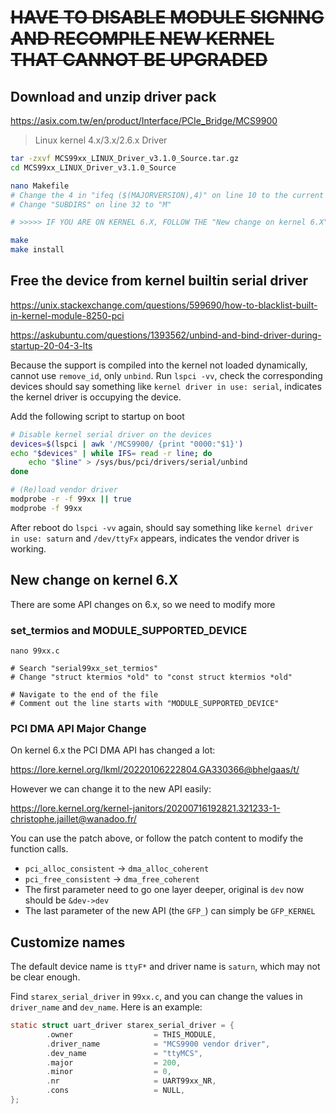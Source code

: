 # ~~HAVE TO DISABLE MODULE SIGNING AND RECOMPILE NEW KERNEL THAT CANNOT BE UPGRADED~~

## Download and unzip driver pack

https://asix.com.tw/en/product/Interface/PCIe_Bridge/MCS9900

> Linux kernel 4.x/3.x/2.6.x Driver

```bash
tar -zxvf MCS99xx_LINUX_Driver_v3.1.0_Source.tar.gz
cd MCS99xx_LINUX_Driver_v3.1.0_Source

nano Makefile
# Change the 4 in "ifeq ($(MAJORVERSION),4)" on line 10 to the current kernel major version you have, e.g., "5" or "6"
# Change "SUBDIRS" on line 32 to "M"

# >>>>> IF YOU ARE ON KERNEL 6.X, FOLLOW THE "New change on kernel 6.X" SECTION BELOW NOW!!!! <<<<<

make
make install
```

## Free the device from kernel builtin serial driver

https://unix.stackexchange.com/questions/599690/how-to-blacklist-built-in-kernel-module-8250-pci

https://askubuntu.com/questions/1393562/unbind-and-bind-driver-during-startup-20-04-3-lts

Because the support is compiled into the kernel not loaded dynamically, cannot use `remove_id`, only `unbind`. Run `lspci -vv`, check the corresponding devices should say something like `kernel driver in use: serial`, indicates the kernel driver is occupying the device.

Add the following script to startup on boot

```bash
# Disable kernel serial driver on the devices
devices=$(lspci | awk '/MCS9900/ {print "0000:"$1}')
echo "$devices" | while IFS= read -r line; do
    echo "$line" > /sys/bus/pci/drivers/serial/unbind
done

# (Re)load vendor driver
modprobe -r -f 99xx || true
modprobe -f 99xx
```

After reboot do `lspci -vv` again, should say something like `kernel driver in use: saturn` and `/dev/ttyFx` appears, indicates the vendor driver is working.

## New change on kernel 6.X

There are some API changes on 6.x, so we need to modify more

### set_termios and MODULE_SUPPORTED_DEVICE
```
nano 99xx.c

# Search "serial99xx_set_termios"
# Change "struct ktermios *old" to "const struct ktermios *old"

# Navigate to the end of the file
# Comment out the line starts with "MODULE_SUPPORTED_DEVICE"
```

### PCI DMA API Major Change

On kernel 6.x the PCI DMA API has changed a lot:

https://lore.kernel.org/lkml/20220106222804.GA330366@bhelgaas/t/

However we can change it to the new API easily:

https://lore.kernel.org/kernel-janitors/20200716192821.321233-1-christophe.jaillet@wanadoo.fr/

You can use the patch above, or follow the patch content to modify the function calls. 

- `pci_alloc_consistent` -> `dma_alloc_coherent`
- `pci_free_consistent` -> `dma_free_coherent`
- The first parameter need to go one layer deeper, original is `dev` now should be `&dev->dev`
- The last parameter of the new API (the `GFP_`) can simply be `GFP_KERNEL`

## Customize names

The default device name is `ttyF*` and driver name is `saturn`, which may not be clear enough.

Find `starex_serial_driver` in `99xx.c`, and you can change the values in `driver_name` and `dev_name`. Here is an example:

```c
static struct uart_driver starex_serial_driver = {
        .owner                  = THIS_MODULE,
        .driver_name            = "MCS9900 vendor driver",
        .dev_name               = "ttyMCS",
        .major                  = 200,
        .minor                  = 0,
        .nr                     = UART99xx_NR,
        .cons                   = NULL,
};
```
